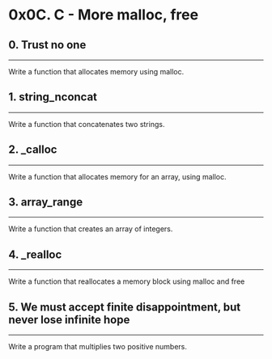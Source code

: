 # 0x0C. C - More malloc, free
## 0. Trust no one
***
Write a function that allocates memory using malloc.

## 1. string_nconcat
***
Write a function that concatenates two strings.

## 2. _calloc
***
Write a function that allocates memory for an array, using malloc.

## 3. array_range
***
Write a function that creates an array of integers.

## 4. _realloc
***
Write a function that reallocates a memory block using malloc and free

## 5. We must accept finite disappointment, but never lose infinite hope
***
Write a program that multiplies two positive numbers.

